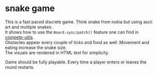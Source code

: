 # snake game

This is a fast paced discrete game. Think snake from nokia but using ascii art and multiple snakes.  
It shows how to use the `Board.sync/patch()` feature one can find in [compete-utils](../../packages/compete-utils/).  
Obstacles appear every couple of ticks and food as well. Movement and eating increase the snake size.  
The visuals are rendered in HTML text for simplicity.

Game should be fully playable. Every time a player enters or leaves the round restarts.
